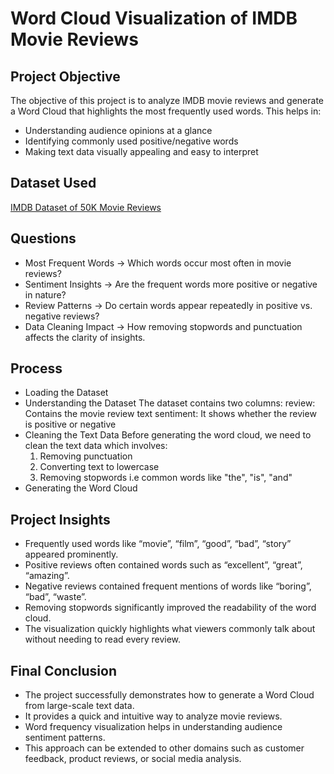 # Word Cloud Visualization of IMDB Movie Reviews
## Project Objective
The objective of this project is to analyze IMDB movie reviews and generate a Word Cloud that highlights the most frequently used words.
This helps in:
* Understanding audience opinions at a glance
* Identifying commonly used positive/negative words
* Making text data visually appealing and easy to interpret

## Dataset Used
<a href="https://www.kaggle.com/datasets/lakshmi25npathi/imdb-dataset-of-50k-movie-reviews"> IMDB Dataset of 50K Movie Reviews </a>

## Questions
  * Most Frequent Words → Which words occur most often in movie reviews?
  * Sentiment Insights → Are the frequent words more positive or negative in nature?
  * Review Patterns → Do certain words appear repeatedly in positive vs. negative reviews?
  * Data Cleaning Impact → How removing stopwords and punctuation affects the clarity of insights.

## Process
  * Loading the Dataset
  * Understanding the Dataset
    The dataset contains two columns:
    review: Contains the movie review text
    sentiment: It shows whether the review is positive or negative
  * Cleaning the Text Data
    Before generating the word cloud, we need to clean the text data which involves:
    1. Removing punctuation
    2. Converting text to lowercase
    3. Removing stopwords i.e common words like "the", "is", "and"
  * Generating the Word Cloud

## Project Insights
 * Frequently used words like “movie”, “film”, “good”, “bad”, “story” appeared prominently.
 * Positive reviews often contained words such as “excellent”, “great”, “amazing”.
 * Negative reviews contained frequent mentions of words like “boring”, “bad”, “waste”.
 * Removing stopwords significantly improved the readability of the word cloud.
 * The visualization quickly highlights what viewers commonly talk about without needing to read every review.

## Final Conclusion
 * The project successfully demonstrates how to generate a Word Cloud from large-scale text data.
 * It provides a quick and intuitive way to analyze movie reviews.
 * Word frequency visualization helps in understanding audience sentiment patterns.
 * This approach can be extended to other domains such as customer feedback, product reviews, or social media analysis.

